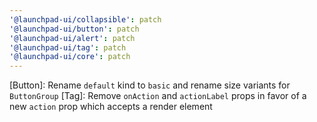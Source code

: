 ```yaml
---
'@launchpad-ui/collapsible': patch
'@launchpad-ui/button': patch
'@launchpad-ui/alert': patch
'@launchpad-ui/tag': patch
'@launchpad-ui/core': patch
---
```


[Button]: Rename `default` kind to `basic` and rename size variants for `ButtonGroup`
[Tag]: Remove `onAction` and `actionLabel` props in favor of a new `action` prop which accepts a render element
